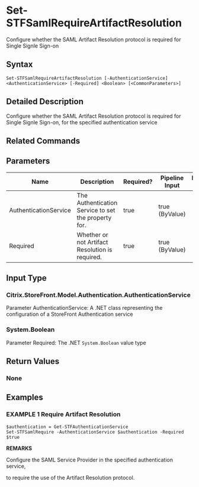 ﻿# Set-STFSamlRequireArtifactResolution

Configure whether the SAML Artifact Resolution protocol is required for Single Signle Sign-on

## Syntax

```
Set-STFSamlRequireArtifactResolution [-AuthenticationService] <AuthenticationService> [-Required] <Boolean> [<CommonParameters>]
```

## Detailed Description

Configure whether the SAML Artifact Resolution protocol is required for Single Signle Sign-on, for the specified authentication service

## Related Commands


## Parameters

| Name   | Description | Required? | Pipeline Input | Default Value |
| --- | --- | --- | --- | --- |
|AuthenticationService|The Authentication Service to set the property for.|true|true (ByValue)| |
|Required|Whether or not Artifact Resolution is required.|true|true (ByValue)| |

## Input Type

### Citrix.StoreFront.Model.Authentication.AuthenticationService

Parameter AuthenticationService: A .NET class representing the configuration of a StoreFront Authentication service

### System.Boolean

Parameter Required: The .NET `System.Boolean` value type

## Return Values

### None

## Examples

### EXAMPLE 1 Require Artifact Resolution

```
$authentication = Get-STFAuthenticationService
Set-STFSamlRequire -AuthenticationService $authentication -Required $true
```

**REMARKS**

Configure the SAML Service Provider in the specified authentication service, 

to require the use of the Artifact Resolution protocol.
